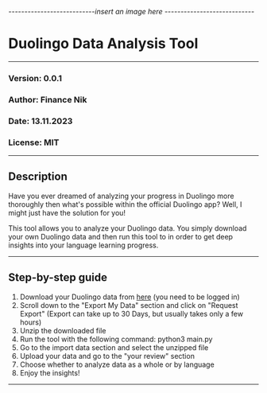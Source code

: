_---------------------------insert an image here ----------------------------_

# Duolingo Data Analysis Tool

---

### Version: 0.0.1

### Author:  Finance Nik

### Date:    13.11.2023

### License: MIT

---

## Description

Have you ever dreamed of analyzing your progress in Duolingo more thoroughly then what's possible within the official
Duolingo app? Well, I might just have the solution for you! 

This tool allows you to analyze your Duolingo data. You
simply download your own Duolingo data and then run this tool to
in order to get deep insights into your language learning progress.

---

## Step-by-step guide
1. Download your Duolingo data from [here](https://www.duolingo.com/settings/account) (you need to be logged in)
2. Scroll down to the "Export My Data" section and click on "Request Export" (Export can take up to 30 Days, but usually
   takes only a few hours)
3. Unzip the downloaded file
4. Run the tool with the following command: python3 main.py
5. Go to the import data section and select the unzipped file
6. Upload your data and go to the "your review" section
7. Choose whether to analyze data as a whole or by language 
8. Enjoy the insights!

---